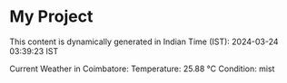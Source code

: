 # My Project

This content is dynamically generated in Indian Time (IST): 2024-03-24 03:39:23 IST


Current Weather in Coimbatore:
Temperature: 25.88 °C
Condition: mist
